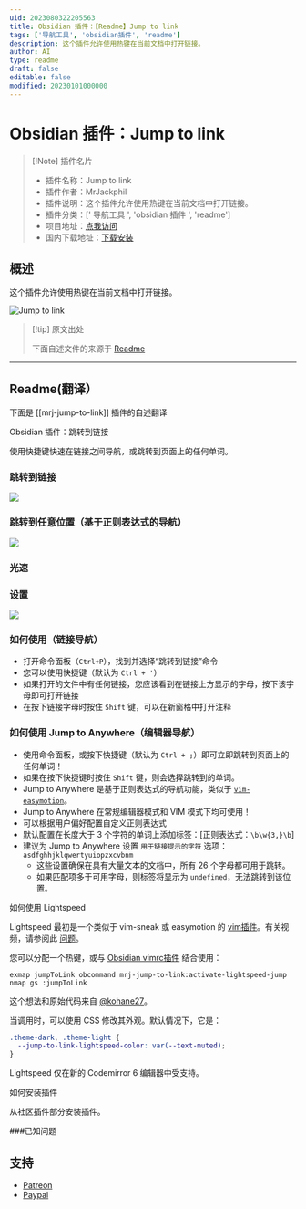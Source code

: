 ```yaml
---
uid: 2023080322205563
title: Obsidian 插件：【Readme】Jump to link
tags: ['导航工具', 'obsidian插件', 'readme']
description: 这个插件允许使用热键在当前文档中打开链接。
author: AI
type: readme
draft: false
editable: false
modified: 20230101000000
---
```


# Obsidian 插件：Jump to link

> [!Note] 插件名片
> - 插件名称：Jump to link
> - 插件作者：MrJackphil
> - 插件说明：这个插件允许使用热键在当前文档中打开链接。
> - 插件分类：[' 导航工具 ', 'obsidian 插件 ', 'readme']
> - 项目地址：[点我访问](https://github.com/mrjackphil/obsidian-jump-to-link)
> - 国内下载地址：[下载安装](https://pkmer.cn/products/plugin/pluginMarket/?mrj-jump-to-link)

## 概述

这个插件允许使用热键在当前文档中打开链接。

![Jump to link](https://cdn.pkmer.cn/covers/mrj-jump-to-link.png!pkmer)

> [!tip] 原文出处
>
>下面自述文件的来源于 [Readme](https://ghproxy.net/https://raw.githubusercontent.com/mrjackphil/obsidian-jump-to-link/master/README.md)
>

---

## Readme(翻译）

下面是 [[mrj-jump-to-link]] 插件的自述翻译

Obsidian 插件：跳转到链接

使用快捷键快速在链接之间导航，或跳转到页面上的任何单词。

### 跳转到链接

![](https://user-images.githubusercontent.com/5632228/99727862-27fbee80-2a7e-11eb-8af2-7303cc177fca.png)

### 跳转到任意位置（基于正则表达式的导航）

![](https://raw.githubusercontent.com/mrjackphil/obsidian-jump-to-link/master/screenshots/jumptoanywhere.png)

### 光速

### 设置

![](./screenshots/settings.png)

### 如何使用（链接导航）

- 打开命令面板（`Ctrl+P`），找到并选择“跳转到链接”命令
- 您可以使用快捷键（默认为 `Ctrl + '`）
- 如果打开的文件中有任何链接，您应该看到在链接上方显示的字母，按下该字母即可打开链接
- 在按下链接字母时按住 `Shift` 键，可以在新窗格中打开注释

### 如何使用 Jump to Anywhere（编辑器导航）

- 使用命令面板，或按下快捷键（默认为 `Ctrl + ;`）即可立即跳转到页面上的任何单词！
- 如果在按下快捷键时按住 `Shift` 键，则会选择跳转到的单词。
- Jump to Anywhere 是基于正则表达式的导航功能，类似于 [`vim-easymotion`](https://github.com/easymotion/vim-easymotion)。
- Jump to Anywhere 在常规编辑器模式和 VIM 模式下均可使用！
- 可以根据用户偏好配置自定义正则表达式
- 默认配置在长度大于 3 个字符的单词上添加标签：[正则表达式：`\b\w{3,}\b`]
- 建议为 Jump to Anywhere 设置 `用于链接提示的字符` 选项：`asdfghhjklqwertyuiopzxcvbnm`
  - 这些设置确保在具有大量文本的文档中，所有 26 个字母都可用于跳转。
  - 如果匹配项多于可用字母，则标签将显示为 `undefined`，无法跳转到该位置。

如何使用 Lightspeed

Lightspeed 最初是一个类似于 vim-sneak 或 easymotion 的 [vim插件](https://github.com/ggandor/lightspeed.nvim)。有关视频，请参阅此 [问题](https://github.com/mrjackphil/obsidian-jump-to-link/issues/35)。

您可以分配一个热键，或与 [Obsidian vimrc插件](https://github.com/esm7/obsidian-vimrc-support) 结合使用：

```vimrc
exmap jumpToLink obcommand mrj-jump-to-link:activate-lightspeed-jump
nmap gs :jumpToLink
```

这个想法和原始代码来自 [@kohane27](https://github.com/mrjackphil/obsidian-jump-to-link/issues/35#issuecomment-1085905668)。

当调用时，可以使用 CSS 修改其外观。默认情况下，它是：

```css
.theme-dark, .theme-light {
  --jump-to-link-lightspeed-color: var(--text-muted);
}
```

Lightspeed 仅在新的 Codemirror 6 编辑器中受支持。

如何安装插件

从社区插件部分安装插件。

###已知问题

## 支持

- [Patreon](https://patreon.com/mrjackphil)
- [Paypal](https://www.paypal.com/paypalme/mrjackphil)



